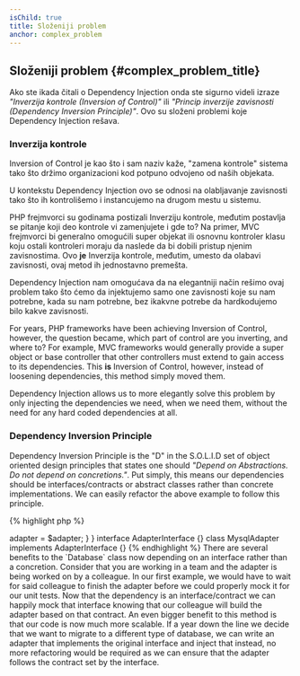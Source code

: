 ```yaml
---
isChild: true
title: Složeniji problem
anchor: complex_problem
---
```


## Složeniji problem {#complex_problem_title}

Ako ste ikada čitali o Dependency Injection onda ste sigurno videli izraze *"Inverzija kontrole (Inversion of Control)"* ili
*"Princip inverzije zavisnosti (Dependency Inversion Principle)"*. Ovo su složeni problemi koje Dependency Injection rešava.

### Inverzija kontrole

Inversion of Control je kao što i sam naziv kaže, "zamena kontrole" sistema tako što držimo organizacioni kod potpuno
odvojeno od naših objekata.

U kontekstu Dependency Injection ovo se odnosi na olabljavanje zavisnosti tako što ih kontrolišemo i instancujemo na
drugom mestu u sistemu.

PHP frejmvorci su godinama postizali Inverziju kontrole, međutim postavlja se pitanje koji deo kontrole vi zamenjujete
i gde to? Na primer, MVC frejmvorci bi generalno omogućili super objekat ili osnovnu kontroler klasu koju ostali
kontroleri moraju da naslede da bi dobili pristup njenim zavisnostima. Ovo **je** Inverzija kontrole, međutim, umesto
da olabavi zavisnosti, ovaj metod ih jednostavno premešta.

Dependency Injection nam omogućava da na elegantniji način rešimo ovaj problem tako što ćemo da injektujemo samo one
zavisnosti koje su nam potrebne, kada su nam potrebne, bez ikakvne potrebe da hardkodujemo bilo kakve zavisnosti.

For years, PHP frameworks have been achieving Inversion of Control, however, the question became, which part of control
are you inverting, and where to? For example, MVC frameworks would generally provide a super object or base controller that other
controllers must extend to gain access to its dependencies. This **is** Inversion of Control, however, instead of loosening
dependencies, this method simply moved them.

Dependency Injection allows us to more elegantly solve this problem by only injecting the dependencies we need, when we need them,
without the need for any hard coded dependencies at all.

### Dependency Inversion Principle

Dependency Inversion Principle is the "D" in the S.O.L.I.D set of object oriented design principles that states one should
*"Depend on Abstractions. Do not depend on concretions."*. Put simply, this means our dependencies should be interfaces/contracts or abstract
classes rather than concrete implementations. We can easily refactor the above example to follow this principle.

{% highlight php %}
<?php
namespace Database;

class Database
{
    protected $adapter;

    public function __construct(AdapterInterface $adapter)
    {
        $this->adapter = $adapter;
    }
}

interface AdapterInterface {}

class MysqlAdapter implements AdapterInterface {}
{% endhighlight %}

There are several benefits to the `Database` class now depending on an interface rather than a concretion.

Consider that you are working in a team and the adapter is being worked on by a colleague. In our first example, we would have
to wait for said colleague to finish the adapter before we could properly mock it for our unit tests. Now that the dependency
is an interface/contract we can happily mock that interface knowing that our colleague will build the adapter based on that contract.

An even bigger benefit to this method is that our code is now much more scalable. If a year down the line we decide that we
want to migrate to a different type of database, we can write an adapter that implements the original interface and inject that instead,
no more refactoring would be required as we can ensure that the adapter follows the contract set by the interface.
